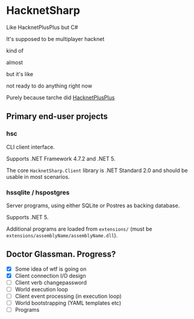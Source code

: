 # HacknetSharp
 Like HacknetPlusPlus but C#

It's supposed to be multiplayer hacknet

kind of

almost

but it's like

not ready to do anything right now

Purely because tarche did [HacknetPlusPlus](https://github.com/The-Council-of-Wills/HacknetPlusPlus)

## Primary end-user projects

### hsc

CLI client interface.

Supports .NET Framework 4.7.2 and .NET 5.

The core `HacknetSharp.Client` library is .NET Standard 2.0 and should be usable in most scenarios.

### hssqlite / hspostgres

Server programs, using either SQLite or Postres as backing database.

Supports .NET 5.

Additional programs are loaded from `extensions/` (must be `extensions/assemblyName/assemblyName.dll`).

## Doctor Glassman. Progress?

- [x] Some idea of wtf is going on
- [x] Client connection I/O design
- [ ] Client verb changepassword
- [ ] World execution loop
- [ ] Client event processing (in execution loop)
- [ ] World bootstrapping (YAML templates etc)
- [ ] Programs